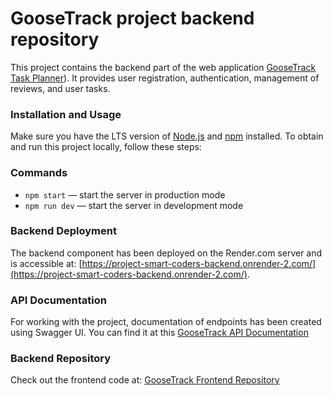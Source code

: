 # GooseTrack project backend repository

This project contains the backend part of the web application
[GooseTrack Task Planner](https://github.com/flashforward55/project-smart-coders-backend-2)). It
provides user registration, authentication, management of reviews, and user
tasks.

### Installation and Usage

Make sure you have the LTS version of [Node.js](https://nodejs.org/en) and
[npm](https://www.npmjs.com/) installed. To obtain and run this project locally,
follow these steps:

### Commands

- `npm start` &mdash; start the server in production mode
- `npm run dev` &mdash; start the server in development mode

### Backend Deployment

The backend component has been deployed on the Render.com server and is
accessible at:
[https://project-smart-coders-backend.onrender-2.com/](https://project-smart-coders-backend.onrender-2.com/).

### API Documentation

For working with the project, documentation of endpoints has been created using
Swagger UI. You can find it at this
[GooseTrack API Documentation](https://project-smart-coders-backend.onrender.com-2/docs/)

### Backend Repository

Check out the frontend code at:
[GooseTrack Frontend Repository](https://github.com/flashforward55/project-smart-coders-frontend-2)

